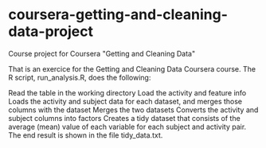 # coursera-getting-and-cleaning-data-project
Course project for Coursera "Getting and Cleaning Data"

That is an exercice for the Getting and Cleaning Data Coursera course. 
The R script, run_analysis.R, does the following:

Read the table in the working directory
Load the activity and feature info
Loads the activity and subject data for each dataset, and merges those columns with the dataset
Merges the two datasets
Converts the activity and subject columns into factors
Creates a tidy dataset that consists of the average (mean) value of each variable for each subject and activity pair.
The end result is shown in the file tidy_data.txt.
